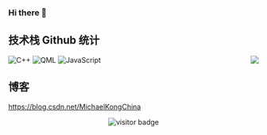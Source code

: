 ### Hi there 👋

## 技术栈 Github 统计
<img align="right" src="https://github-readme-stats.vercel.app/api?username=MachaelKong&show_icons=true">

![C++](https://img.shields.io/badge/-C++-%23F05032?style=for-the-badge&logo=C++&logoColor=%236495ED)
![QML](https://img.shields.io/badge/-QML-%23F05032?style=for-the-badge&logo=QML&logoColor=%239AFF9A)
![JavaScript](https://img.shields.io/badge/-JavaScript-%23F05032?style=for-the-badge&logo=JavaScript&logoColor=%239AFF9A)

## 博客
https://blog.csdn.net/MichaelKongChina

<!-- 访客 -->
<p align="center">
  <img src="https://visitor-badge.glitch.me/badge?page_id=MachaelKong.MachaelKong" alt="visitor badge"/>
</p>
